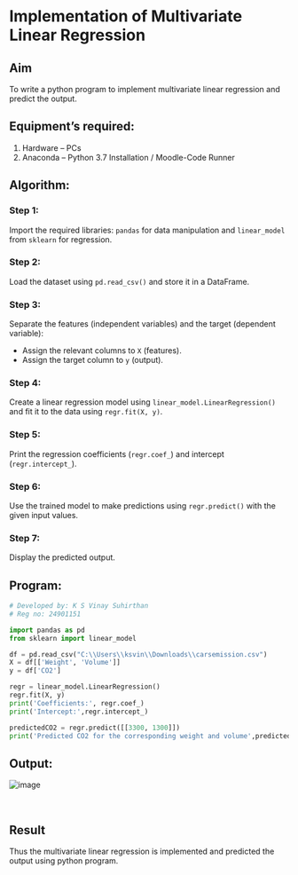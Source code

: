 # Implementation of Multivariate Linear Regression
## Aim
To write a python program to implement multivariate linear regression and predict the output.
## Equipment’s required:
1.	Hardware – PCs
2.	Anaconda – Python 3.7 Installation / Moodle-Code Runner
## Algorithm:
### Step 1:  
Import the required libraries: `pandas` for data manipulation and `linear_model` from `sklearn` for regression.  

### Step 2:  
Load the dataset using `pd.read_csv()` and store it in a DataFrame.

### Step 3:  
Separate the features (independent variables) and the target (dependent variable):  
- Assign the relevant columns to `X` (features).  
- Assign the target column to `y` (output).  

### Step 4:  
Create a linear regression model using `linear_model.LinearRegression()` and fit it to the data using `regr.fit(X, y)`.  

### Step 5:  
Print the regression coefficients (`regr.coef_`) and intercept (`regr.intercept_`).  

### Step 6:  
Use the trained model to make predictions using `regr.predict()` with the given input values.  

### Step 7:  
Display the predicted output.

## Program:
```python
# Developed by: K S Vinay Suhirthan
# Reg no: 24901151

import pandas as pd
from sklearn import linear_model

df = pd.read_csv("C:\\Users\\ksvin\\Downloads\\carsemission.csv")
X = df[['Weight', 'Volume']]
y = df['CO2']

regr = linear_model.LinearRegression()
regr.fit(X, y)
print('Coefficients:', regr.coef_)
print('Intercept:',regr.intercept_)

predictedCO2 = regr.predict([[3300, 1300]])
print('Predicted CO2 for the corresponding weight and volume',predictedCO2)
```
## Output:

![image](https://github.com/user-attachments/assets/21859f68-57f4-4a73-9fca-cd34ce2b670f)


<br>

## Result
Thus the multivariate linear regression is implemented and predicted the output using python program.
